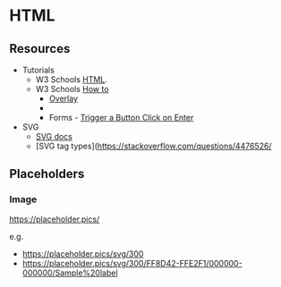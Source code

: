 # HTML

## Resources

- Tutorials
    - W3 Schools [HTML](https://www.w3schools.com/html/default.asp).
    - W3 Schools [How to](https://www.w3schools.com/howto/default.asp)
        - [Overlay](https://www.w3schools.com/howto/howto_css_overlay.asp)
        -
        - Forms - [Trigger a Button Click on Enter](https://www.w3schools.com/howto/howto_js_trigger_button_enter.asp)
- SVG
    - [SVG docs](https://developer.mozilla.org/en-US/docs/Web/SVG)
    - [SVG tag types](https://stackoverflow.com/questions/4476526/

## Placeholders

### Image

https://placeholder.pics/


e.g.

- https://placeholder.pics/svg/300
- https://placeholder.pics/svg/300/FF8D42-FFE2F1/000000-000000/Sample%20label
